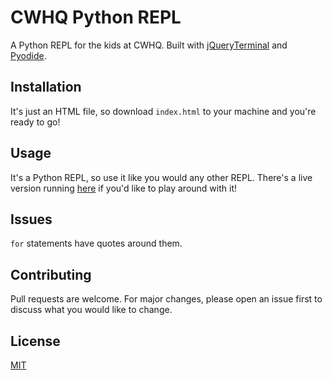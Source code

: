 # CWHQ Python REPL

A Python REPL for the kids at CWHQ. Built with [jQueryTerminal](https://terminal.jcubic.pl/) and [Pyodide](https://github.com/iodide-project/pyodide).

## Installation

It's just an HTML file, so download `index.html` to your machine and you're ready to go!

## Usage

It's a Python REPL, so use it like you would any other REPL. There's a live version running [here](https://daniel-schroeder-dev.github.io/cwhq-python-repl-hacking/) if you'd like to play around with it!

## Issues

`for` statements have quotes around them.

## Contributing
Pull requests are welcome. For major changes, please open an issue first to discuss what you would like to change.

## License
[MIT](https://choosealicense.com/licenses/mit/)
